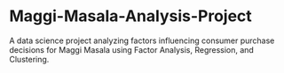 # Maggi-Masala-Analysis-Project
A data science project analyzing factors influencing consumer purchase decisions for Maggi Masala using Factor Analysis, Regression, and Clustering.
